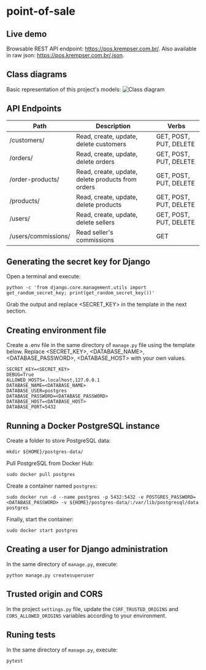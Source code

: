 # point-of-sale

## Live demo
Browsable REST API endpoint: https://pos.krempser.com.br/. Also available in raw json: https://pos.krempser.com.br/.json.

## Class diagrams
Basic representation of this project's models:
![Class diagram](https://raw.githubusercontent.com/tkrempser/point-of-sale/main/etc/class-diagram.svg)

## API Endpoints
| Path | Description | Verbs |
| --- | --- | --- |
| /customers/ | Read, create, update, delete customers | GET, POST, PUT, DELETE |
| /orders/ | Read, create, update, delete orders | GET, POST, PUT, DELETE |
| /order-products/ | Read, create, update, delete products from orders | GET, POST, PUT, DELETE |
| /products/ | Read, create, update, delete products | GET, POST, PUT, DELETE |
| /users/ | Read, create, update, delete sellers | GET, POST, PUT, DELETE |
| /users/commissions/ | Read seller's commissions | GET |

## Generating the secret key for Django
Open a terminal and execute:
```
python -c 'from django.core.management.utils import get_random_secret_key; print(get_random_secret_key())'
```
Grab the output and replace <SECRET_KEY> in the template in the next section.

## Creating environment file
Create a .env file in the same directory of `manage.py` file using the template below. Replace <SECRET_KEY>, <DATABASE_NAME>, <DATABASE_PASSWORD>, <DATABASE_HOST> with your own values.

```
SECRET_KEY=<SECRET_KEY>
DEBUG=True
ALLOWED_HOSTS=.localhost,127.0.0.1
DATABASE_NAME=<DATABASE_NAME>
DATABASE_USER=postgres
DATABASE_PASSWORD=<DATABASE_PASSWORD>
DATABASE_HOST=<DATABASE_HOST>
DATABASE_PORT=5432
```

## Running a Docker PostgreSQL instance
Create a folder to store PostgreSQL data:
```
mkdir ${HOME}/postgres-data/
```
Pull PostgreSQL from Docker Hub:
```
sudo docker pull postgres
```
Create a container named `postgres`:
```
sudo docker run -d --name postgres -p 5432:5432 -e POSTGRES_PASSWORD=<DATABASE_PASSWORD> -v ${HOME}/postgres-data/:/var/lib/postgresql/data postgres
```
Finally, start the container:
```
sudo docker start postgres
```

## Creating a user for Django administration
In the same directory of `manage.py`, execute:
```
python manage.py createsuperuser
```

## Trusted origin and CORS
In the project `settings.py` file, update the `CSRF_TRUSTED_ORIGINS` and `CORS_ALLOWED_ORIGINS` variables according to your environment.

## Runing tests
In the same directory of `manage.py`, execute:
```
pytest
```
